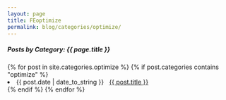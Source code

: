 ```yaml
---
layout: page
title: FEoptimize
permalink: blog/categories/optimize/
---
```


<h5>Posts by Category: {{ page.title }}</h5>

<div class="card">
  {% for post in site.categories.optimize %}
    {% if post.categories contains "optimize" %}
      <li class="category-posts">
        <span>{{ post.date | date_to_string }}</span>
        &nbsp;
        <a href="{{ post.url }}">{{ post.title }}</a>
      </li>
    {% endif %}
  {% endfor %}
</div>
